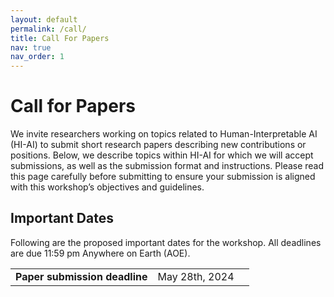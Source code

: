 ```yaml
---
layout: default
permalink: /call/
title: Call For Papers
nav: true
nav_order: 1
---
```


<style>
    .button-submit {
    align-items: center;
    appearance: none;
    background-color: #3EB2FD;
    background-image: linear-gradient(1deg, #4F58FD, #149BF3 99%);
    background-size: calc(100% + 20px) calc(100% + 20px);
    border-radius: 100px;
    border-width: 0;
    box-shadow: none;
    box-sizing: border-box;
    color: #FFFFFF;
    cursor: pointer;
    display: inline-flex;
    font-family: CircularStd,sans-serif;
    font-size: 1rem;
    height: auto;
    justify-content: center;
    line-height: 1.5;
    padding: 6px 20px;
    position: relative;
    text-align: center;
    text-decoration: none;
    transition: background-color .2s,background-position .2s;
    user-select: none;
    -webkit-user-select: none;
    touch-action: manipulation;
    vertical-align: top;
    white-space: nowrap;
    }

    .button-submit:active,
    .button-submit:focus {
    outline: none;
    }

    .button-submit:hover {
    background-position: -20px -20px;
    }

    .button-submit:focus:not(:active) {
    box-shadow: rgba(40, 170, 255, 0.25) 0 0 0 .125em;
    }
</style>

<script src="https://code.jquery.com/jquery-3.6.1.min.js" integrity="sha256-o88AwQnZB+VDvE9tvIXrMQaPlFFSUTR+nldQm1LuPXQ=" crossorigin="anonymous"></script>
<script src="https://icml.cc/static/core/js/jquery.countdown.min.js"  charset="utf-8"></script>

# Call for Papers

We invite researchers working on topics related to Human-Interpretable AI (HI-AI)
to submit short research papers describing new contributions or positions. Below,
we describe topics within HI-AI for which we will accept submissions, as well as
the submission format and instructions. Please read this page carefully before
submitting to ensure your submission is aligned with this workshop’s objectives
and guidelines.

## Important Dates

Following are the proposed important dates for the workshop. All deadlines are
due 11:59 pm Anywhere on Earth (AOE).

<table class="table table-condensed datesummary">
    <col width="auto">
        <tr class="gray">
            <td>
                <b>Paper submission deadline</b>
            </td>
            <td>
                <span class='gray'>May 28th, 2024</span>
            </td>
            <td>
                <span class="submission-countdown"></span>
                <script >
                    if ("submission" != "") {
                            var submission = "2024/05/28 23:59:59 UTC";
                        $('.submission-countdown').countdown(submission, function (event) {
                        $(this).html(event.strftime('%w weeks %d days %H:%M:%S'));

                        });
                    }
                </script>
            </td>
        </tr>
        <tr class="gray">
            <td>
                <b>Review period begins</b>
            </td>
            <td>
                <span class='gray'> May 29th, 2024</span>
            </td>
            <td>
                <span class="reviewbegins-countdown"></span>
                <script >
                    if ("reviewbegins" != "") {
                            var reviewbegins = "2024/05/29 23:59:59 UTC";
                        $('.reviewbegins-countdown').countdown(reviewbegins, function (event) {
                        $(this).html(event.strftime('%w weeks %d days %H:%M:%S'));

                        });
                    }
                </script>
            </td>
        </tr>
        <tr class="gray">
            <td>
                <b>Review period ends</b>
            </td>
            <td>
                <span class='gray'> June 27th, 2024</span>
            </td>
            <td>
                <span class="reviewends-countdown"></span>
                <script >
                    if ("reviewends" != "") {
                            var reviewends = "2024/06/27 23:59:59 UTC";
                        $('.reviewends-countdown').countdown(reviewends, function (event) {
                        $(this).html(event.strftime('%w weeks %d days %H:%M:%S'));

                        });
                    }
                </script>
            </td>
        </tr>
        <tr class="gray">
            <td>
                <b>Notification of decision</b>
            </td>
            <td>
                <span class='gray'> June 28th, 2024</span>
            </td>
            <td>
                <span class="decision-countdown"></span>
                <script >
                    if ("decision" != "") {
                            var decision = "2024/06/28 23:59:59 UTC";
                        $('.decision-countdown').countdown(decision, function (event) {
                        $(this).html(event.strftime('%w weeks %d days %H:%M:%S'));

                        });
                    }
                </script>
            </td>
        </tr>
        <tr class="gray">
            <td>
                <b>Camera-ready paper due</b>
            </td>
            <td>
                <span class='gray'> July 27th, 2024</span>
            </td>
            <td>
                <span class="camera-countdown"></span>
                <script >
                    if ("camera" != "") {
                            var camera = "2024/07/27 23:59:59 UTC";
                        $('.camera-countdown').countdown(camera, function (event) {
                        $(this).html(event.strftime('%w weeks %d days %H:%M:%S'));

                        });
                    }
                </script>
            </td>
        </tr>
</table>

## Topics of interest

In this workshop, we welcome contributions focused on a variety of topics
related to interpretability. The following is a non-exhaustive list of possible
contributions. If you believe your paper is still related to interpretability,
but it does not fit in any of the following topics, please send it anyway, we
will then evaluate whether it may be still considered.

- <b>Explainable-by-design models</b>, novel approaches designing machine learning and deep learning models that are intrinsically interpretable. Also, papers showing novel characteristics (i.e. higher trustworthiness, robustness, causality, etc.) of existing models or extending them to novel domains are appreciated.
- <b>Post-hoc methods for Interpretable AI</b>, novel approaches on post-hoc interpretable AI. These include but are not limited to approaches working on higher-level features such as concepts. As for explainable-by-design models, papers showing novel characteristics of existing models or extensions to novel domains are welcome.
- <b>Theoretical analyses</b> of existing methods, showing from a theoretical point of view what existing interpretable methods can achieve both from an explanation and a generalization point of view.
- <b>Knowledge integration & Reasoning</b> methods injecting domain knowledge or integrating expert systems and reasoning methods into deep learning models to enhance their interpretability and performance.
- <b>Ethical AI</b> papers analysing implications of interpretable AI methods, discussing topics such as fairness, accountability, transparency, and bias mitigation in AI systems.
- <b>Human-machine Interaction</b> studies on innovative human-machine interaction system successfully exploiting interpretable AI models in their capability to provide both standard and counter-factual explanations.
- <b>Position papers on XAI</b> discussing the possible evolutions of the XAI field or speculating potential interpretable system and applications with their implications.
- <b>Applications in Medicine and Healthcare</b> applications of interpretable AI methods in medical diagnosis, treatment planning, and healthcare decision-making. Case studies demonstrating the clinical utility of interpretable AI models are welcome.
- <b>AI in Industry</b> practical applications of interpretable AI methods in various safety-critical industrial sectors, such as transportation, finance and retail. We welcome case studies, as well as discussions on the challenges of integrating interpretable AI technologies into existing decision-making processes.
- <b>Legal and Regulatory dissertations</b> discussing and providing analysis of the legal challenges associated with interpretable AI, including compliance with data protection laws, liability issues, and existing regulatory requirements for transparent and accountable AI systems.

## Submission Guidelines

Authors are invited to submit short papers, limited to <b>four pages excluding
references and an optional appendix</b>. Submissions include <b>new research
papers</b> presenting novel findings and/or theoretical analyses, as well as
<b>position papers</b> aimed at starting an active discussion on topics related
to HI-AI. We also welcome summaries of <b>already published papers</b> from
A-conferences and Q1-journals within the field.

The optional Appendix has no page limit, but we encourage authors to use this
space sparingly. This appendix may discuss reproducibility details, proofs,
pseudo-code, additional results, etc. Nevertheless, the paper's main body (i.e.,
the first four pages before references) should be entirely self-contained, and
reviewers may only read through part of the Appendix.

For papers presenting novel empirical results, we kindly ask authors to
provide access to the code and data underpinning their work (when possible) to
ensure reproducibility.
All paper submissions should follow the ACM format used for
KDD described [here](https://kdd2024.kdd.org/research-track-call-for-papers/).

<div style="text-align: center; margin: auto; padding-top: 3%; padding-bottom: 3%;">
    <button class="button-submit" role="button" type="submit" onclick="window.open('https://openreview.net/', '_blank')">Submit your paper</button>
</div>

### Review Process

All submissions will be peer-reviwed through a double-blinded process. Therefore,
authors must ensure that their submissions are <b>properly anonymized</b>.
To fascilitate with this process, we will use OpenReview to manage the
submission and review process, guaranteeing that final decisions are made without
any conflicts of interest.


## Publication

All papers accepted for the workshop will be published on the official workshop
website, ensuring they remain available and accessible beyond the duration of
the conference. <b>For the authors interested in an archival version</b>,
arrangements have been made with the external editor CEUR.WS to provide this
service. This, however, is optional, and authors may opt out of having their
paper included in these proceedings if they wish to submit part of their
submission to future archived venues. Furthermore, we will consider an extension
of some of the top accepted papers for a special issue on the workshop's topic.

## Attendance

For each accepted paper, at least one author must attend the conference to
present a poster for the paper. Moreover, a small number of papers will be given
the opportunity to be presented as a short contributing talk in
our workshop.